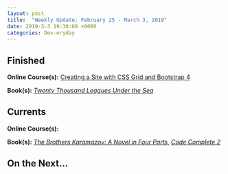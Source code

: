 ```yaml
---
layout: post
title:  "Weekly Update: February 25 - March 3, 2019"
date: 2019-3-3 19:30:00 +0000
categories: Dev-eryday
---
```



## Finished

**Online Course(s):** [Creating a Site with CSS Grid and Bootstrap 4][cssb]

**Book(s):** *[Twenty Thousand Leagues Under the Sea][twe]*

## Currents

**Online Course(s):** 

**Book(s):** *[The Brothers Karamazov: A Novel in Four Parts][brk]*, *[Code Complete 2][cc]*

## On the Next...



[cc]: https://www.amazon.com/Code-Complete-Developer-Best-Practices-ebook/dp/B00JDMPOSY/
[brk]: https://www.amazon.com/Brothers-Karamazov-Novel-Parts-Epilogue-ebook/dp/B004ZM10OE/
[css]: https://www.udemy.com/css-the-complete-guide-incl-flexbox-grid-sass/learn/v4/overview
[mw]: https://www.amazon.com/Market-Wizards-Interviews-Top-Traders-ebook/dp/B006X50OPW/
[gql]: https://app.pluralsight.com/library/courses/building-graphql-apis-aspdotnet-core/table-of-contents
[gq]: https://graphql.org/
[ap]: https://www.apollographql.com/
[next]: https://nextjs.org/
[gat]: https://www.gatsbyjs.org/
[core]: https://app.pluralsight.com/library/courses/understanding-aspdotnet-core-2x/table-of-contents
[po]: https://www.amazon.com/dp/B005TKC2CA
[th]: https://docs.microsoft.com/en-us/aspnet/core/mvc/views/tag-helpers/intro?view=aspnetcore-2.2
[vc]: https://docs.microsoft.com/en-us/aspnet/core/mvc/views/view-components?view=aspnetcore-2.2
[rp]: https://docs.microsoft.com/en-us/aspnet/core/razor-pages/index?view=aspnetcore-2.2&tabs=visual-studio
[fsa]: https://app.pluralsight.com/library/courses/react-express-full-stack-app-building/table-of-contents
[cssb]: https://app.pluralsight.com/library/courses/css-grid-bootstrap-4-creating-site/table-of-contents
[twe]: https://www.amazon.com/Twenty-Thousand-Leagues-under-Sea-ebook/dp/B002RKSZJO/
[saga]: https://github.com/redux-saga/redux-saga
[thun]: https://github.com/reduxjs/redux-thunk